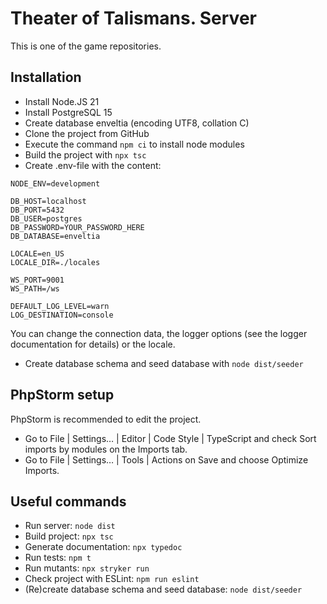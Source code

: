Theater of Talismans. Server
============================
This is one of the game repositories.

Installation
------------
* Install Node.JS 21
* Install PostgreSQL 15
* Create database enveltia (encoding UTF8, collation C)
* Clone the project from GitHub
* Execute the command `npm ci` to install node modules
* Build the project with `npx tsc`
* Create .env-file with the content:
```
NODE_ENV=development

DB_HOST=localhost
DB_PORT=5432
DB_USER=postgres
DB_PASSWORD=YOUR_PASSWORD_HERE
DB_DATABASE=enveltia

LOCALE=en_US
LOCALE_DIR=./locales

WS_PORT=9001
WS_PATH=/ws

DEFAULT_LOG_LEVEL=warn
LOG_DESTINATION=console
```
You can change the connection data, the logger options (see the logger documentation for details) or the locale.

* Create database schema and seed database with `node dist/seeder`

PhpStorm setup
------------
PhpStorm is recommended to edit the project.
* Go to File | Settings… | Editor | Code Style | TypeScript and check Sort imports by modules on the Imports tab.
* Go to File | Settings… | Tools | Actions on Save and choose Optimize Imports.

Useful commands
---------------
* Run server: `node dist`
* Build project: `npx tsc`
* Generate documentation: `npx typedoc`
* Run tests: `npm t`
* Run mutants: `npx stryker run`
* Check project with ESLint: `npm run eslint`
* (Re)create database schema and seed database: `node dist/seeder`